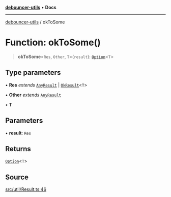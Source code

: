 [**debouncer-utils**](../README.md) • **Docs**

***

[debouncer-utils](../README.md) / okToSome

# Function: okToSome()

> **okToSome**\<`Res`, `Other`, `T`\>(`result`): [`Option`](../type-aliases/Option.md)\<`T`\>

## Type parameters

• **Res** *extends* [`AnyResult`](../interfaces/AnyResult.md) \| [`OkResult`](../interfaces/OkResult.md)\<`T`\>

• **Other** *extends* [`AnyResult`](../interfaces/AnyResult.md)

• **T**

## Parameters

• **result**: `Res`

## Returns

[`Option`](../type-aliases/Option.md)\<`T`\>

## Source

[src/util/Result.ts:46](https://github.com/CaioOliveira793/debouncer-utils/blob/v0.2.0/src/util/Result.ts#L46)
